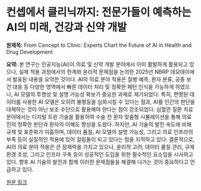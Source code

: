 # 컨셉에서 클리닉까지: 전문가들이 예측하는 AI의 미래, 건강과 신약 개발

**원제목:** From Concept to Clinic: Experts Chart the Future of AI in Health and Drug Development

**요약:** 본 연구는 인공지능(AI)이 의료 및 신약 개발 분야에서 이미 활발하게 활용되고 있으나, 실제 적용 과정에서의 한계와 윤리적 문제점을 논의한 2025년 NBRP 데모데이에서 발표된 내용을 요약한 것이다.  AI의 의료 분야 적용은 질병 예측, 환자 분류, 공중 보건 대응 등 다양한 영역에서 빠른 데이터 처리 및 정확한 패턴 인식을 가능하게 하였으나,  AI 모델의 투명성 및 설명 가능성 확보가 중요한 과제로 제기되었다. 특히, 편향된 데이터를 사용한 AI 모델은 오히려 불평등을 심화시킬 수 있다는 점과, AI를 인간의 판단을 대체하는 것이 아닌 보조 수단으로 활용해야 한다는 점이 강조되었다.  심혈관 질환 치료 분야에서는 디지털 트윈 기술을 활용하여 수술 전 환자 맞춤형 시뮬레이션을 통해 의료진의 정확한 판단과 환자의 이해도 향상을 도왔다. 하지만,  AI 기술의 발전 속도에 비해 규제 및 표준화가 미흡하며,  데이터 품질, AI 모델의 설명 가능성, 그리고  의료 인프라의 부족 등이 실질적인 적용에 있어 걸림돌이 되고 있다는 점을 지적하고 있다.  결론적으로, AI의 의료 분야 적용은 큰 잠재력을 가지고 있으나,  윤리적 고려, 데이터 품질 관리, 규제 환경 조성, 그리고  인프라 구축 등이 성공적인 도입을 위한 필수적인 요소임을 시사하고 있다.  향후 AI 기술의 발전과 함께 이러한 문제점들을 해결해 나가는 것이 중요하다고 언급하고 있다.

[원문 링크](https://www.geneonline.com/from-concept-to-clinic-experts-chart-the-future-of-ai-in-health-and-drug-development/)
